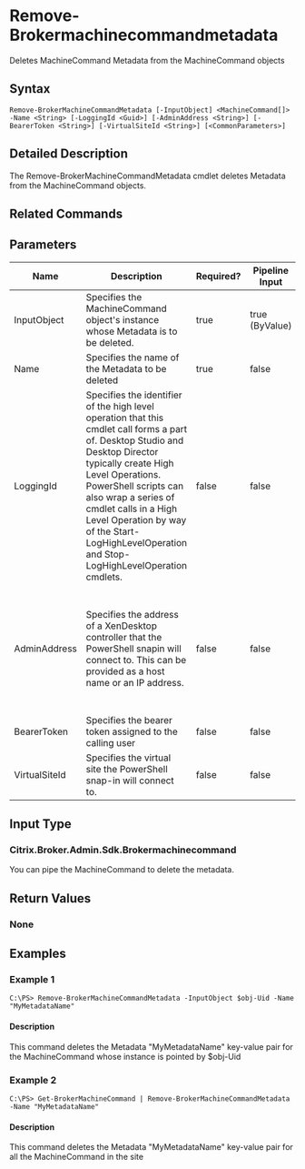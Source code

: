 ﻿
# Remove-Brokermachinecommandmetadata
Deletes MachineCommand Metadata from the MachineCommand objects
## Syntax
```
Remove-BrokerMachineCommandMetadata [-InputObject] <MachineCommand[]> -Name <String> [-LoggingId <Guid>] [-AdminAddress <String>] [-BearerToken <String>] [-VirtualSiteId <String>] [<CommonParameters>]
```
## Detailed Description
The Remove-BrokerMachineCommandMetadata cmdlet deletes Metadata from the MachineCommand objects.


## Related Commands

## Parameters
| Name   | Description | Required? | Pipeline Input | Default Value |
| --- | --- | --- | --- | --- |
| InputObject | Specifies the MachineCommand object's instance whose Metadata is to be deleted. | true | true (ByValue) |  |
| Name | Specifies the name of the Metadata to be deleted | true | false |  |
| LoggingId | Specifies the identifier of the high level operation that this cmdlet call forms a part of. Desktop Studio and Desktop Director typically create High Level Operations. PowerShell scripts can also wrap a series of cmdlet calls in a High Level Operation by way of the Start-LogHighLevelOperation and Stop-LogHighLevelOperation cmdlets. | false | false |  |
| AdminAddress | Specifies the address of a XenDesktop controller that the PowerShell snapin will connect to. This can be provided as a host name or an IP address. | false | false | Localhost. Once a value is provided by any cmdlet, this value will become the default. |
| BearerToken | Specifies the bearer token assigned to the calling user | false | false |  |
| VirtualSiteId | Specifies the virtual site the PowerShell snap-in will connect to. | false | false |  |

## Input Type

### Citrix.Broker.Admin.Sdk.Brokermachinecommand
You can pipe the MachineCommand to delete the metadata.
## Return Values

### None

## Examples

### Example 1
```
C:\PS> Remove-BrokerMachineCommandMetadata -InputObject $obj-Uid -Name "MyMetadataName"
```
#### Description
This command deletes the Metadata "MyMetadataName" key-value pair for the MachineCommand whose instance is pointed by \$obj-Uid
### Example 2
```
C:\PS> Get-BrokerMachineCommand | Remove-BrokerMachineCommandMetadata -Name "MyMetadataName"
```
#### Description
This command deletes the Metadata "MyMetadataName" key-value pair for all the MachineCommand in the site
